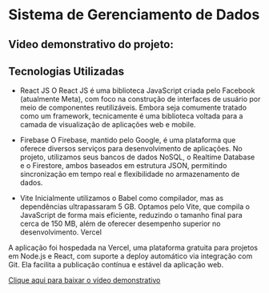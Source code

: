 # Sistema de Gerenciamento de Dados

## Video demonstrativo do projeto:

## Tecnologias Utilizadas
- React JS
 O React JS é uma biblioteca JavaScript criada pelo Facebook (atualmente Meta), com foco na construção de interfaces de usuário por meio de componentes reutilizáveis. Embora seja comumente tratado como um framework, tecnicamente é uma biblioteca voltada para a camada de visualização de aplicações web e mobile.

- Firebase
 O Firebase, mantido pelo Google, é uma plataforma que oferece diversos serviços para desenvolvimento de aplicações. No projeto, utilizamos seus bancos de dados NoSQL, o Realtime Database e o Firestore, ambos baseados em estrutura JSON, permitindo sincronização em tempo real e flexibilidade no armazenamento de dados.

- Vite
Inicialmente utilizamos o Babel como compilador, mas as dependências ultrapassaram 5 GB. Optamos pelo Vite, que compila o JavaScript de forma mais eficiente, reduzindo o tamanho final para cerca de 150 MB, além de oferecer desempenho superior no desenvolvimento.
Vercel

A aplicação foi hospedada na Vercel, uma plataforma gratuita para projetos em Node.js e React, com suporte a deploy automático via integração com Git. Ela facilita a publicação contínua e estável da aplicação web.


[Clique aqui para baixar o vídeo demonstrativo](https://github.com/ponjjar/SGD/blob/main/Video%20Demonstrativo.mp4)
